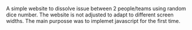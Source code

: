 A simple website to dissolve issue between 2 people/teams using random dice number. The website is not adjusted to adapt to different screen widths. The main purposse was to implemet javascript for the first time.

